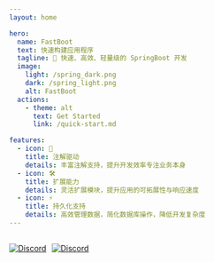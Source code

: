 ```yaml
---
layout: home

hero:
  name: FastBoot
  text: 快速构建应用程序
  tagline: 🚀 快速、高效、轻量级的 SpringBoot 开发
  image:
    light: /spring_dark.png
    dark: /spring_light.png
    alt: FastBoot
  actions:
    - theme: alt
      text: Get Started
      link: /quick-start.md

features:
  - icon: 🚀
    title: 注解驱动
    details: 丰富注解支持，提升开发效率专注业务本身
  - icon: 🛠️
    title: 扩展能力
    details: 灵活扩展模块，提升应用的可拓展性与响应速度
  - icon: ⚡
    title: 持久化支持
    details: 高效管理数据，简化数据库操作，降低开发复杂度
---
```


##

<style scoped>
.badges {
  display: flex;
  gap: 10px;
}
</style>

<p class="badges">

 <a target="_blank" href="https://jitpack.io/#xiesx123/fastboot">
    <img alt="Discord" src="https://jitpack.io/v/xiesx123/fastboot.svg" />
  </a>
  <a target="_blank" href="https://coveralls.io/github/xiesx123/fastboot?branch=master">
    <img alt="Discord" src="https://coveralls.io/repos/github/xiesx123/fastboot/badge.svg" />
  </a>

</p>
